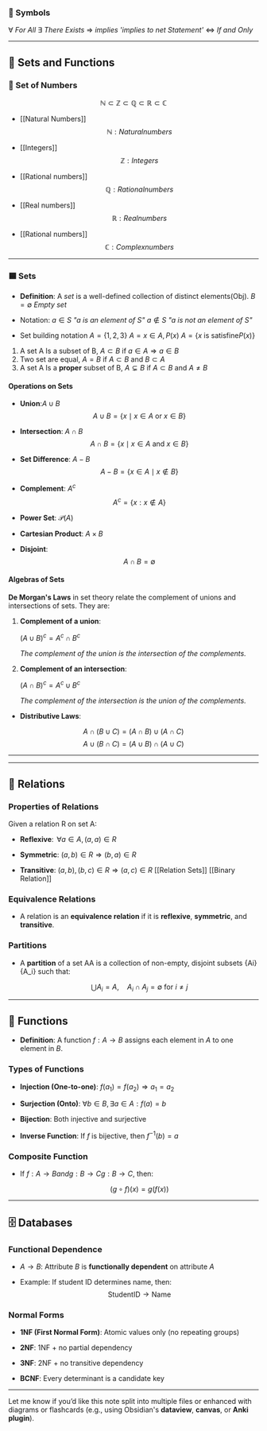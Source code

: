 
### 🔣 Symbols
$\forall$ *For All*
$\exists$ *There Exists*
$\Rightarrow$ *implies 'implies to net Statement'*
$\Leftrightarrow$ *If and Only*

---

## 📘 Sets and Functions


### 🔢 Set of Numbers
$$\mathbb{N} \subset \mathbb{Z} \subset\mathbb{Q} \subset\mathbb{R} \subset\mathbb{C}$$

- [[Natural Numbers]]$$\mathbb{N}: Natural numbers$$
    
- [[Integers]]$$\mathbb{Z}: Integers$$
    
- [[Rational numbers]]$$\mathbb{Q}: Rational numbers$$
    
- [[Real numbers]]$$\mathbb{R}: Real numbers$$
    
- [[Rational numbers]]$$\mathbb{C}: Complex numbers$$
---

### 🟦 Sets

- **Definition**: A _set_ is a well-defined collection of distinct elements(Obj).
	$B = \emptyset$ *Empty set*
    
- Notation: 
	$a \in S$  *"a is an element of S"*
	$a \notin S$  *"a is not an element of S"*

- Set building notation
	$A = \{1, 2, 3\}$
	$A = {x \in A, P(x)}$
	$A = \{x \text{ is satisfine} P(x)\}$
	
	

1. A set A Is a subset of B, $A \subset B$
		if $a \in A \Rightarrow a \in B$
2. Two set are equal, $A = B$
		if $A \subset B$ and $B \subset A$
3. A set A Is a **proper** subset of B, $A \subsetneq B$
		if $A \subset B$ and $A \neq B$
#### Operations on Sets

- **Union**:$A \cup B$
	$$A \cup B = \{x \mid x \in A \text{ or } x \in B\}$$

- **Intersection**: $A \cap B$
	$$A \cap B = \{x \mid x \in A \text{ and } x \in B\}$$
    
- **Set Difference**: $A - B$
	$$A - B = \{x \in A \mid  x \notin B\}$$
	
- **Complement**: $A^c$
    $$A^c = \{x : x \notin A \}$$
    
- **Power Set**: $\mathcal{P}(A)$
    
- **Cartesian Product**: $A \times B$
    
- **Disjoint**:
	 $$A \cap B = \emptyset$$
#### Algebras of Sets
**De Morgan's Laws** in set theory relate the complement of unions and intersections of sets. They are:

1. **Complement of a union**:
    
    $(A \cup B)^c = A^c \cap B^c$
    
    _The complement of the union is the intersection of the complements._
	
2. **Complement of an intersection**:
    
	$(A \cap B)^c = A^c \cup B^c$
    
    _The complement of the intersection is the union of the complements._
    


- **Distributive Laws**:
    
$$A \cap (B \cup C) = (A \cap B) \cup (A \cap C) $$
$$A \cup (B \cap C) = (A \cup B) \cap (A \cup C)$$

---


---

## 🔁 Relations

### Properties of Relations

Given a relation R on set A:

- **Reflexive**:  $\forall a \in A,\, (a, a) \in R$
    
- **Symmetric**: $(a, b) \in R \Rightarrow (b, a) \in R$
    
- **Transitive**: $(a, b), (b, c) \in R \Rightarrow (a, c) \in R$
[[Relation Sets]]
[[Binary Relation]]

### Equivalence Relations

- A relation is an **equivalence relation** if it is **reflexive**, **symmetric**, and **transitive**.
    

### Partitions

- A **partition** of a set AA is a collection of non-empty, disjoint subsets {Ai}\{A_i\} such that:
    
    $$\bigcup A_i = A, \quad A_i \cap A_j = \emptyset \text{ for } i \ne j$$

---

## 🧮 Functions

- **Definition**: A function $f: A \to B$ assigns each element in $A$ to one element in $B$.
    

### Types of Functions

- **Injection (One-to-one)**: $f(a_1) = f(a_2) \Rightarrow a_1 = a_2$
    
- **Surjection (Onto)**: $\forall b \in B,\, \exists a \in A: f(a) = b$
    
- **Bijection**: Both injective and surjective
    
- **Inverse Function**: If $f$ is bijective, then $f^{-1}(b) = a$
    

### Composite Function

- If $f: A \to B and g:B→Cg: B \to C$, then:
    
	$$(g \circ f)(x) = g(f(x))$$

---

## 🗄️ Databases

### Functional Dependence

- $A \to B$: Attribute $B$ is **functionally dependent** on attribute $A$
    
- Example: If student ID determines name, then:
    $$\text{StudentID} \to \text{Name}$$

### Normal Forms

- **1NF (First Normal Form)**: Atomic values only (no repeating groups)
    
- **2NF**: 1NF + no partial dependency
    
- **3NF**: 2NF + no transitive dependency
    
- **BCNF**: Every determinant is a candidate key
    

---

Let me know if you’d like this note split into multiple files or enhanced with diagrams or flashcards (e.g., using Obsidian's **dataview**, **canvas**, or **Anki plugin**).